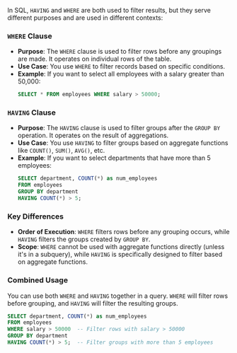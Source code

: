 In SQL, `HAVING` and `WHERE` are both used to filter results, but they serve different purposes and are used in different contexts:

### `WHERE` Clause
- **Purpose**: The `WHERE` clause is used to filter rows before any groupings are made. It operates on individual rows of the table.
- **Use Case**: You use `WHERE` to filter records based on specific conditions.
- **Example**: If you want to select all employees with a salary greater than 50,000:
  ```sql
  SELECT * FROM employees WHERE salary > 50000;
  ```

### `HAVING` Clause
- **Purpose**: The `HAVING` clause is used to filter groups after the `GROUP BY` operation. It operates on the result of aggregations.
- **Use Case**: You use `HAVING` to filter groups based on aggregate functions like `COUNT()`, `SUM()`, `AVG()`, etc.
- **Example**: If you want to select departments that have more than 5 employees:
  ```sql
  SELECT department, COUNT(*) as num_employees
  FROM employees
  GROUP BY department
  HAVING COUNT(*) > 5;
  ```

### Key Differences
- **Order of Execution**: `WHERE` filters rows before any grouping occurs, while `HAVING` filters the groups created by `GROUP BY`.
- **Scope**: `WHERE` cannot be used with aggregate functions directly (unless it's in a subquery), while `HAVING` is specifically designed to filter based on aggregate functions.

### Combined Usage
You can use both `WHERE` and `HAVING` together in a query. `WHERE` will filter rows before grouping, and `HAVING` will filter the resulting groups.

```sql
SELECT department, COUNT(*) as num_employees
FROM employees
WHERE salary > 50000  -- Filter rows with salary > 50000
GROUP BY department
HAVING COUNT(*) > 5;  -- Filter groups with more than 5 employees
```